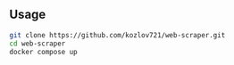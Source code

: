 ## Usage
```bash
git clone https://github.com/kozlov721/web-scraper.git
cd web-scraper
docker compose up
```
